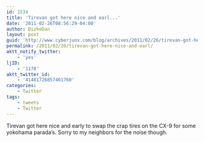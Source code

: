 ```yaml
---
id: 1534
title: 'Tirevan got here nice and earl...'
date: '2011-02-26T08:56:29-04:00'
author: DizkoDan
layout: post
guid: 'http://www.cyberjunx.com/blog/archives/2011/02/26/tirevan-got-here-nice-and-earl/'
permalink: /2011/02/26/tirevan-got-here-nice-and-earl/
aktt_notify_twitter:
    - 'yes'
ljID:
    - '1178'
aktt_twitter_id:
    - '41481726857461760'
categories:
    - Twitter
tags:
    - tweets
    - Twitter
---
```


Tirevan got here nice and early to swap the crap tires on the CX-9 for some yokohama parada’s. Sorry to my neighbors for the noise though.